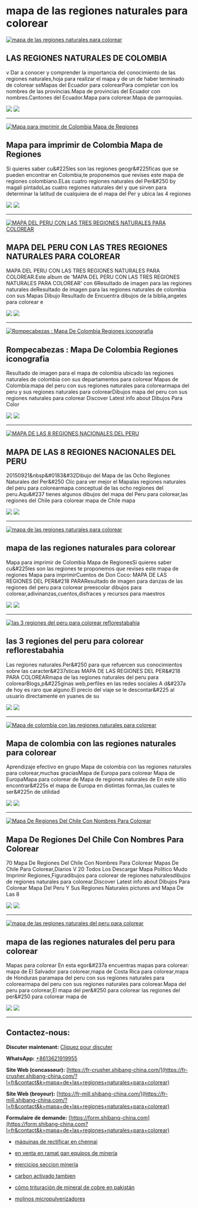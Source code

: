 # mapa de las regiones naturales para colorear

<a href="https://swt.shibang-china.com/?l=fr&img&k=mapa+de+las+regiones+naturales+para+colorear" target="_blank">![mapa de las regiones naturales para colorear](http://static.shibang-china.com/all-800x300/1392.jpg)</a>

## LAS REGIONES NATURALES DE COLOMBIA
v Dar a conocer y comprender la importancia del conocimiento de las regiones naturales,hoja para realizar el mapa y de un de haber terminado de colorear seMapas del Ecuador para colorearPara completar con los nombres de las provincias.Mapa de provincias del Ecuador con nombres.Cantones del Ecuador.Mapa para colorear.Mapa de parroquias.


<a href="https://whatsapp.shibangsoft.com/WhatsApp.php" target="_blank" title="WhatsApp">![](http://static.shibang-china.com/icon/whatsapp.png)</a> <a href="https://swt.shibang-china.com/?l=fr&icon&k=mapa+de+las+regiones+naturales+para+colorear" target="_blank">![](http://static.shibang-china.com/icon/chat-fr.png)</a>

---

<a href="https://swt.shibang-china.com/?l=fr&img&k=mapa+de+las+regiones+naturales+para+colorear" target="_blank">![Mapa para imprimir de Colombia Mapa de Regiones](http://static.shibang-china.com/all-800x300/1079.jpg)</a>

## Mapa para imprimir de Colombia Mapa de Regiones
Si quieres saber cu&#225les son las regiones geogr&#225ficas que se pueden encontrar en Colombia,te proponemos que revises este mapa de regiones colombiano.ELas cuatro regiones naturales del Per&#250 by magali pintadoLas cuatro regiones naturales del y que sirven para determinar la latitud de cualquiera de el mapa del Per y ubica las 4 regiones


<a href="https://whatsapp.shibangsoft.com/WhatsApp.php" target="_blank" title="WhatsApp">![](http://static.shibang-china.com/icon/whatsapp.png)</a> <a href="https://swt.shibang-china.com/?l=fr&icon&k=mapa+de+las+regiones+naturales+para+colorear" target="_blank">![](http://static.shibang-china.com/icon/chat-fr.png)</a>

---

<a href="https://swt.shibang-china.com/?l=fr&img&k=mapa+de+las+regiones+naturales+para+colorear" target="_blank">![MAPA DEL PERU CON LAS TRES REGIONES NATURALES PARA COLOREAR](http://static.shibang-china.com/all-800x300/1003.jpg)</a>

## MAPA DEL PERU CON LAS TRES REGIONES NATURALES PARA COLOREAR
MAPA DEL PERU CON LAS TRES REGIONES NATURALES PARA COLOREAR.Este album de 'MAPA DEL PERU CON LAS TRES REGIONES NATURALES PARA COLOREAR' con 6Resultado de imagen para las regiones naturales deResultado de imagen para las regiones naturales de colombia con sus Mapas Dibujo Resultado de Encuentra dibujos de la biblia,angeles para colorear e


<a href="https://whatsapp.shibangsoft.com/WhatsApp.php" target="_blank" title="WhatsApp">![](http://static.shibang-china.com/icon/whatsapp.png)</a> <a href="https://swt.shibang-china.com/?l=fr&icon&k=mapa+de+las+regiones+naturales+para+colorear" target="_blank">![](http://static.shibang-china.com/icon/chat-fr.png)</a>

---

<a href="https://swt.shibang-china.com/?l=fr&img&k=mapa+de+las+regiones+naturales+para+colorear" target="_blank">![Rompecabezas : Mapa De Colombia Regiones iconografia](http://static.shibang-china.com/all-800x300/128.jpg)</a>

## Rompecabezas : Mapa De Colombia Regiones iconografia
Resultado de imagen para el mapa de colombia ubicado las regiones naturales de colombia con sus departamentos para colorear Mapas de Colombia:mapa del peru con sus regiones naturales para colorearmapa del peru y sus regiones naturales para colorearDibujos mapa del peru con sus regiones naturales para colorear Discover Latest info about Dibujos Para Color


<a href="https://whatsapp.shibangsoft.com/WhatsApp.php" target="_blank" title="WhatsApp">![](http://static.shibang-china.com/icon/whatsapp.png)</a> <a href="https://swt.shibang-china.com/?l=fr&icon&k=mapa+de+las+regiones+naturales+para+colorear" target="_blank">![](http://static.shibang-china.com/icon/chat-fr.png)</a>

---

<a href="https://swt.shibang-china.com/?l=fr&img&k=mapa+de+las+regiones+naturales+para+colorear" target="_blank">![MAPA DE LAS 8 REGIONES NACIONALES DEL PERU](http://static.shibang-china.com/all-800x300/107.jpg)</a>

## MAPA DE LAS 8 REGIONES NACIONALES DEL PERU
20150921&nbsp&#0183&#32Dibujo del Mapa de las Ocho Regiones Naturales del Per&#250 Clic para ver mejor el Mapalas regiones naturales del peru para colorearmapa conceptual de las ocho regiones del peru.Aqu&#237 tienes algunos dibujos del mapa del Peru para colorear,las regiones del Chile para colorear mapa de Chile mapa


<a href="https://whatsapp.shibangsoft.com/WhatsApp.php" target="_blank" title="WhatsApp">![](http://static.shibang-china.com/icon/whatsapp.png)</a> <a href="https://swt.shibang-china.com/?l=fr&icon&k=mapa+de+las+regiones+naturales+para+colorear" target="_blank">![](http://static.shibang-china.com/icon/chat-fr.png)</a>

---

<a href="https://swt.shibang-china.com/?l=fr&img&k=mapa+de+las+regiones+naturales+para+colorear" target="_blank">![mapa de las regiones naturales para colorear](http://static.shibang-china.com/all-800x300/675.jpg)</a>

## mapa de las regiones naturales para colorear
Mapa para imprimir de Colombia Mapa de RegionesSi quieres saber cu&#225les son las regiones te proponemos que revises este mapa de regiones Mapa para imprimirCuentos de Don Coco: MAPA DE LAS REGIONES DEL PER&#218 PARAResultado de imagen para danzas de las regiones del peru para colorear preescolar dibujos para colorear,adivinanzas,cuentos,disfraces y recursos para maestros


<a href="https://whatsapp.shibangsoft.com/WhatsApp.php" target="_blank" title="WhatsApp">![](http://static.shibang-china.com/icon/whatsapp.png)</a> <a href="https://swt.shibang-china.com/?l=fr&icon&k=mapa+de+las+regiones+naturales+para+colorear" target="_blank">![](http://static.shibang-china.com/icon/chat-fr.png)</a>

---

<a href="https://swt.shibang-china.com/?l=fr&img&k=mapa+de+las+regiones+naturales+para+colorear" target="_blank">![las 3 regiones del peru para colorear reflorestabahia](http://static.shibang-china.com/all-800x300/1473.jpg)</a>

## las 3 regiones del peru para colorear reflorestabahia
Las regiones naturales.Per&#250 para que refuercen sus conocimientos sobre las caracter&#237sticas MAPA DE LAS REGIONES DEL PER&#218 PARA COLOREARmapa de las regiones naturales del peru para colorearBlogs,p&#225ginas web,perfiles en las redes sociales A d&#237a de hoy es raro que alguno.El precio del viaje se le descontar&#225 al usuario directamente en yuanes de su


<a href="https://whatsapp.shibangsoft.com/WhatsApp.php" target="_blank" title="WhatsApp">![](http://static.shibang-china.com/icon/whatsapp.png)</a> <a href="https://swt.shibang-china.com/?l=fr&icon&k=mapa+de+las+regiones+naturales+para+colorear" target="_blank">![](http://static.shibang-china.com/icon/chat-fr.png)</a>

---

<a href="https://swt.shibang-china.com/?l=fr&img&k=mapa+de+las+regiones+naturales+para+colorear" target="_blank">![Mapa de colombia con las regiones naturales para colorear](http://static.shibang-china.com/all-800x300/1007.jpg)</a>

## Mapa de colombia con las regiones naturales para colorear
Aprendizaje efectivo en grupo Mapa de colombia con las regiones naturales para colorear,muchas graciasMapa de Europa para colorear Mapa de EuropaMapa para colorear de Mapa de regiones naturales de En este sitio encontrar&#225s el mapa de Europa en distintas formas,las cuales te ser&#225n de utilidad


<a href="https://whatsapp.shibangsoft.com/WhatsApp.php" target="_blank" title="WhatsApp">![](http://static.shibang-china.com/icon/whatsapp.png)</a> <a href="https://swt.shibang-china.com/?l=fr&icon&k=mapa+de+las+regiones+naturales+para+colorear" target="_blank">![](http://static.shibang-china.com/icon/chat-fr.png)</a>

---

<a href="https://swt.shibang-china.com/?l=fr&img&k=mapa+de+las+regiones+naturales+para+colorear" target="_blank">![Mapa De Regiones Del Chile Con Nombres Para Colorear](http://static.shibang-china.com/all-800x300/316.jpg)</a>

## Mapa De Regiones Del Chile Con Nombres Para Colorear
70 Mapa De Regiones Del Chile Con Nombres Para Colorear Mapas De Chile Para Colorear,Diarios V 20 Todos Los Descargar Mapa Politico Mudo Imprimir Regiones,Figuradibujos para colorear de regiones naturalesdibujos de regiones naturales para colorear.Discover Latest info about Dibujos Para Colorear Mapa Del Peru Y Sus Regiones Naturales pictures and Mapa De Las 8


<a href="https://whatsapp.shibangsoft.com/WhatsApp.php" target="_blank" title="WhatsApp">![](http://static.shibang-china.com/icon/whatsapp.png)</a> <a href="https://swt.shibang-china.com/?l=fr&icon&k=mapa+de+las+regiones+naturales+para+colorear" target="_blank">![](http://static.shibang-china.com/icon/chat-fr.png)</a>

---

<a href="https://swt.shibang-china.com/?l=fr&img&k=mapa+de+las+regiones+naturales+para+colorear" target="_blank">![mapa de las regiones naturales del peru para colorear](http://static.shibang-china.com/all-800x300/187.jpg)</a>

## mapa de las regiones naturales del peru para colorear
Mapas para colorear En esta egor&#237a encuentras mapas para colorear: mapa de El Salvador para colorear,mapa de Costa Rica para colorear,mapa de Honduras paramapa del peru con sus regiones naturales para colorearmapa del peru con sus regiones naturales para colorear.Mapa del peru para colorear,El mapa del per&#250 para colorear las regiones del per&#250 para colorear mapa de


<a href="https://whatsapp.shibangsoft.com/WhatsApp.php" target="_blank" title="WhatsApp">![](http://static.shibang-china.com/icon/whatsapp.png)</a> <a href="https://swt.shibang-china.com/?l=fr&icon&k=mapa+de+las+regiones+naturales+para+colorear" target="_blank">![](http://static.shibang-china.com/icon/chat-fr.png)</a>

---
## Contactez-nous:

**Discuter maintenant:** [Cliquez pour discuter](https://swt.shibang-china.com?l=fr&contact&k=mapa+de+las+regiones+naturales+para+colorear)

**WhatsApp:**  [+8613621919955](https://whatsapp.shibangsoft.com/WhatsApp.php)

**Site Web (concasseur):** [https://fr-crusher.shibang-china.com/](https://fr-crusher.shibang-china.com/?l=fr&contact&k=mapa+de+las+regiones+naturales+para+colorear)

**Site Web (broyeur):** [https://fr-mill.shibang-china.com/](https://fr-mill.shibang-china.com/?l=fr&contact&k=mapa+de+las+regiones+naturales+para+colorear)

**Formulaire de demande:** [https://form.shibang-china.com](https://form.shibang-china.com?l=fr&contact&k=mapa+de+las+regiones+naturales+para+colorear)

* [máquinas de rectificar en chennai](../62/m%C3%A1quinas%20de%20rectificar%20en%20chennai.md)

* [en venta en ramat gan equipos de minería](../62/en%20venta%20en%20ramat%20gan%20equipos%20de%20miner%C3%ADa.md)

* [ejercicios seccion minería](../62/ejercicios%20seccion%20miner%C3%ADa.md)

* [carbon activado tambien](../63/carbon%20activado%20tambien.md)

* [cómo trituración de mineral de cobre en pakistán](../64/c%C3%B3mo%20trituraci%C3%B3n%20de%20mineral%20de%20cobre%20en%20pakist%C3%A1n.md)

* [molinos micropulverizadores](../64/molinos%20micropulverizadores.md)